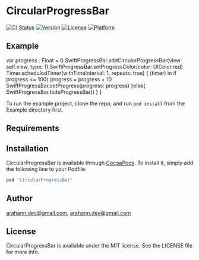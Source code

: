 # CircularProgressBar

[![CI Status](https://img.shields.io/travis/arahann.dev@gmail.com/CircularProgressBar.svg?style=flat)](https://travis-ci.org/arahann.dev@gmail.com/CircularProgressBar)
[![Version](https://img.shields.io/cocoapods/v/CircularProgressBar.svg?style=flat)](https://cocoapods.org/pods/CircularProgressBar)
[![License](https://img.shields.io/cocoapods/l/CircularProgressBar.svg?style=flat)](https://cocoapods.org/pods/CircularProgressBar)
[![Platform](https://img.shields.io/cocoapods/p/CircularProgressBar.svg?style=flat)](https://cocoapods.org/pods/CircularProgressBar)
 
## Example
var progress : Float = 0
SwiftProgressBar.addCircularProgressBar(view: self.view, type: 1)
SwiftProgressBar.setProgressColor(color: UIColor.red)
Timer.scheduledTimer(withTimeInterval: 1, repeats: true) { (timer) in
    if progress <= 100{
        progress = progress + 10
        SwiftProgressBar.setProgress(progress: progress)
    }else{
        SwiftProgressBar.hideProgressBar()
    }
}

To run the example project, clone the repo, and run `pod install` from the Example directory first.

## Requirements

## Installation

CircularProgressBar is available through [CocoaPods](https://cocoapods.org). To install
it, simply add the following line to your Podfile:

```ruby
pod 'CircularProgressBar'
```

## Author

arahann.dev@gmail.com, arahann.dev@gmail.com

## License

CircularProgressBar is available under the MIT license. See the LICENSE file for more info.
